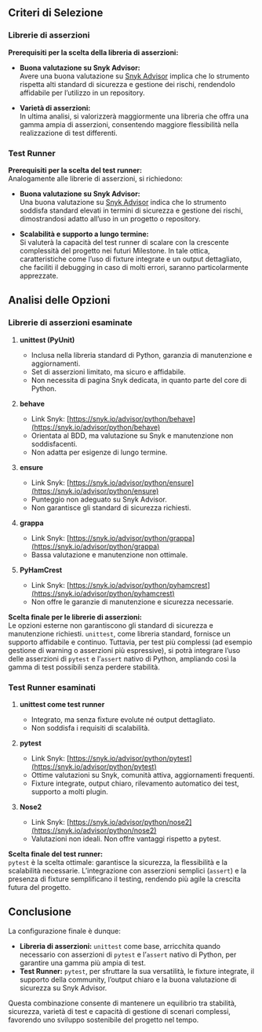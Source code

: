 ## Criteri di Selezione

### Librerie di asserzioni

**Prerequisiti per la scelta della libreria di asserzioni:**

- **Buona valutazione su Snyk Advisor:**  
  Avere una buona valutazione su [Snyk Advisor](https://snyk.io/advisor) implica che lo strumento rispetta alti standard di sicurezza e gestione dei rischi, rendendolo affidabile per l’utilizzo in un repository.
  
- **Varietà di asserzioni:**  
  In ultima analisi, si valorizzerà maggiormente una libreria che offra una gamma ampia di asserzioni, consentendo maggiore flessibilità nella realizzazione di test differenti.

### Test Runner

**Prerequisiti per la scelta del test runner:**  
Analogamente alle librerie di asserzioni, si richiedono:

- **Buona valutazione su Snyk Advisor:**  
  Una buona valutazione su [Snyk Advisor](https://snyk.io/advisor) indica che lo strumento soddisfa standard elevati in termini di sicurezza e gestione dei rischi, dimostrandosi adatto all’uso in un progetto o repository.

- **Scalabilità e supporto a lungo termine:**  
  Si valuterà la capacità del test runner di scalare con la crescente complessità del progetto nei futuri Milestone. In tale ottica, caratteristiche come l’uso di fixture integrate e un output dettagliato, che faciliti il debugging in caso di molti errori, saranno particolarmente apprezzate.


## Analisi delle Opzioni

### Librerie di asserzioni esaminate

1. **unittest (PyUnit)**  
   - Inclusa nella libreria standard di Python, garanzia di manutenzione e aggiornamenti.
   - Set di asserzioni limitato, ma sicuro e affidabile.
   - Non necessita di pagina Snyk dedicata, in quanto parte del core di Python.

2. **behave**  
   - Link Snyk: [https://snyk.io/advisor/python/behave](https://snyk.io/advisor/python/behave)  
   - Orientata al BDD, ma valutazione su Snyk e manutenzione non soddisfacenti.
   - Non adatta per esigenze di lungo termine.

3. **ensure**  
   - Link Snyk: [https://snyk.io/advisor/python/ensure](https://snyk.io/advisor/python/ensure)  
   - Punteggio non adeguato su Snyk Advisor.  
   - Non garantisce gli standard di sicurezza richiesti.

4. **grappa**  
   - Link Snyk: [https://snyk.io/advisor/python/grappa](https://snyk.io/advisor/python/grappa)  
   - Bassa valutazione e manutenzione non ottimale.
   
5. **PyHamCrest**  
   - Link Snyk: [https://snyk.io/advisor/python/pyhamcrest](https://snyk.io/advisor/python/pyhamcrest)  
   - Non offre le garanzie di manutenzione e sicurezza necessarie.

**Scelta finale per le librerie di asserzioni:**  
Le opzioni esterne non garantiscono gli standard di sicurezza e manutenzione richiesti. `unittest`, come libreria standard, fornisce un supporto affidabile e continuo. Tuttavia, per test più complessi (ad esempio gestione di warning o asserzioni più espressive), si potrà integrare l’uso delle asserzioni di `pytest` e l’`assert` nativo di Python, ampliando così la gamma di test possibili senza perdere stabilità.

### Test Runner esaminati

1. **unittest come test runner**  
   - Integrato, ma senza fixture evolute né output dettagliato.
   - Non soddisfa i requisiti di scalabilità.

2. **pytest**  
   - Link Snyk: [https://snyk.io/advisor/python/pytest](https://snyk.io/advisor/python/pytest)  
   - Ottime valutazioni su Snyk, comunità attiva, aggiornamenti frequenti.
   - Fixture integrate, output chiaro, rilevamento automatico dei test, supporto a molti plugin.
   
3. **Nose2**  
   - Link Snyk: [https://snyk.io/advisor/python/nose2](https://snyk.io/advisor/python/nose2)  
   - Valutazioni non ideali. Non offre vantaggi rispetto a pytest.

**Scelta finale del test runner:**  
`pytest` è la scelta ottimale: garantisce la sicurezza, la flessibilità e la scalabilità necessarie. L’integrazione con asserzioni semplici (`assert`) e la presenza di fixture semplificano il testing, rendendo più agile la crescita futura del progetto.

## Conclusione

La configurazione finale è dunque:

- **Libreria di asserzioni:** `unittest` come base, arricchita quando necessario con asserzioni di `pytest` e l’`assert` nativo di Python, per garantire una gamma più ampia di test.
- **Test Runner:** `pytest`, per sfruttare la sua versatilità, le fixture integrate, il supporto della community, l’output chiaro e la buona valutazione di sicurezza su Snyk Advisor.

Questa combinazione consente di mantenere un equilibrio tra stabilità, sicurezza, varietà di test e capacità di gestione di scenari complessi, favorendo uno sviluppo sostenibile del progetto nel tempo.

